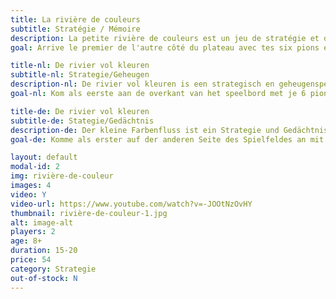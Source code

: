```yaml
---
title: La rivière de couleurs
subtitle: Stratégie / Mémoire
description: La petite rivière de couleurs est un jeu de stratégie et de mémoire à offrir aux plus jeunes. <br>Travaille l'orientation spatiale, la psychomotricité fine, la mémoire.
goal: Arrive le premier de l'autre côté du plateau avec tes six pions en passant par les plaquettes colorées.<br/><br/>Lire l'<a href="http://jeuxsoc.fr/?principal=/jeu/rcoul">avis de François Haffner</a>.

title-nl: De rivier vol kleuren
subtitle-nl: Strategie/Geheugen
description-nl: De rivier vol kleuren is een strategisch en geheugenspel om aan de jongste te geven. <br>Het verbreedt het ruimtelijk inzicht en het denkvermogen en verfijnt de fijne motoriek.
goal-nl: Kom als eerste aan de overkant van het speelbord met je 6 pionnen door langs de gekleurde plaatjes te gaan.<br/><br/>Lees de mening van <a href="http://jeuxsoc.fr/?principal=/jeu/rcoul">François Haffner</a>. Aleen in het frans.

title-de: De rivier vol kleuren
subtitle-de: Stategie/Gedächtnis
description-de: Der kleine Farbenfluss ist ein Strategie und Gedächtnisspiel zum Schenken, ab 8 Jahre. <br>Trainiert die räumliche Orientierung, die Feinmotorik und das visuelle Gedächtnis.
goal-de: Komme als erster auf der anderen Seite des Spielfeldes an mit deinen 6 Spielsteinen mit denen Du die bunten Spielplättchen überschreiten musst.

layout: default
modal-id: 2
img: rivière-de-couleur
images: 4
video: Y
video-url: https://www.youtube.com/watch?v=-JOOtNzOvHY
thumbnail: rivière-de-couleur-1.jpg
alt: image-alt
players: 2
age: 8+
duration: 15-20
price: 54
category: Strategie
out-of-stock: N
---
```

